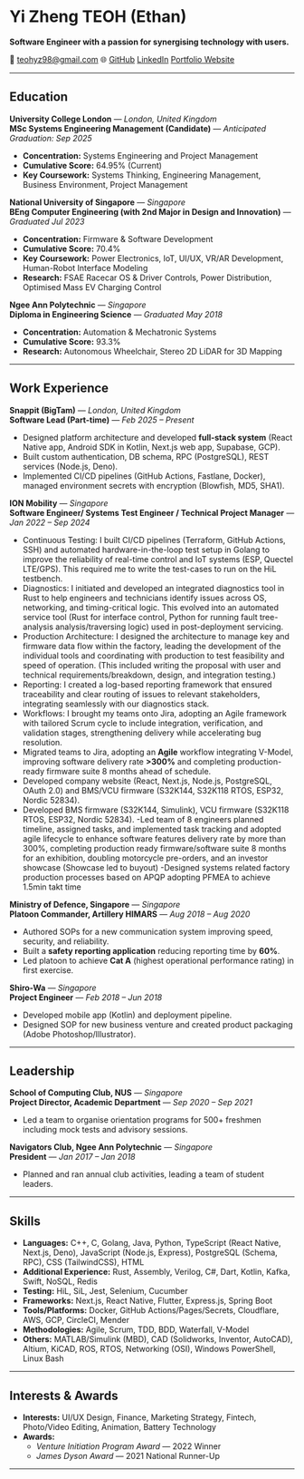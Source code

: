 # Yi Zheng TEOH (Ethan)

**Software Engineer with a passion for synergising technology with users.**

📧 [teohyz98@gmail.com](mailto:teohyz98@gmail.com) 
🌐 [GitHub](https://github.com/thaddyyz)
[LinkedIn](https://linkedin.com/in/yzteoh)
[Portfolio Website](https://thaddyyz.github.io/yz_website/)

---

## Education

**University College London** — *London, United Kingdom*  
**MSc Systems Engineering Management (Candidate)** — *Anticipated Graduation: Sep 2025*  
- **Concentration:** Systems Engineering and Project Management  
- **Cumulative Score:** 64.95% (Current)  
- **Key Coursework:** Systems Thinking, Engineering Management, Business Environment, Project Management  

**National University of Singapore** — *Singapore*  
**BEng Computer Engineering (with 2nd Major in Design and Innovation)** — *Graduated Jul 2023*  
- **Concentration:** Firmware & Software Development  
- **Cumulative Score:** 70.4%  
- **Key Coursework:** Power Electronics, IoT, UI/UX, VR/AR Development, Human-Robot Interface Modeling  
- **Research:** FSAE Racecar OS & Driver Controls, Power Distribution, Optimised Mass EV Charging Control  

**Ngee Ann Polytechnic** — *Singapore*  
**Diploma in Engineering Science** — *Graduated May 2018*  
- **Concentration:** Automation & Mechatronic Systems  
- **Cumulative Score:** 93.3%  
- **Research:** Autonomous Wheelchair, Stereo 2D LiDAR for 3D Mapping  

---

## Work Experience

**Snappit (BigTam)** — *London, United Kingdom*  
**Software Lead (Part-time)** — *Feb 2025 – Present*  
- Designed platform architecture and developed **full-stack system** (React Native app, Android SDK in Kotlin, Next.js web app, Supabase, GCP).  
- Built custom authentication, DB schema, RPC (PostgreSQL), REST services (Node.js, Deno).  
- Implemented CI/CD pipelines (GitHub Actions, Fastlane, Docker), managed environment secrets with encryption (Blowfish, MD5, SHA1).  

**ION Mobility** — *Singapore*  
**Software Engineer/ Systems Test Engineer / Technical Project Manager** — *Jan 2022 – Sep 2024*  
- Continuous Testing:  I built CI/CD pipelines (Terraform, GitHub Actions, SSH) and automated hardware-in-the-loop test setup in Golang to improve the reliability of real-time control and IoT systems (ESP, Quectel LTE/GPS). This required me to write the test-cases to run on the HiL testbench.
- Diagnostics: I initiated and developed an integrated diagnostics tool in Rust to help engineers and technicians identify issues across OS, networking, and timing-critical logic. This evolved into an automated service tool (Rust for interface control, Python for running fault tree-analysis analysis/traversing logic) used in post-deployment servicing.
- Production Architecture: I designed the architecture to manage key and firmware data flow within the factory, leading the development of the individual tools and coordinating with production to test feasibility and speed of operation. (This included writing the proposal with user and technical requirements/breakdown, design, and integration testing.)
- Reporting: I created a log-based reporting framework that ensured traceability and clear routing of issues to relevant stakeholders, integrating seamlessly with our diagnostics stack.
- Workflows: I brought my teams onto Jira, adopting an Agile framework with tailored Scrum cycle to include integration, verification, and validation stages, strengthening delivery while accelerating bug resolution.
- Migrated teams to Jira, adopting an **Agile** workflow integrating V-Model, improving software delivery rate **>300%** and completing production-ready firmware suite 8 months ahead of schedule.  
- Developed company website (React, Next.js, Node.js, PostgreSQL, OAuth 2.0) and BMS/VCU firmware (S32K144, S32K118 RTOS, ESP32, Nordic 52834).  
- Developed BMS firmware (S32K144, Simulink), VCU firmware (S32K118 RTOS, ESP32, Nordic 52834).
-Led team of 8 engineers planned timeline, assigned tasks, and implemented task tracking and adopted agile lifecycle to enhance software features delivery rate by more than 300%, completing production ready firmware/software suite 8 months for an exhibition, doubling motorcycle pre-orders, and an investor showcase (Showcase led to buyout)
-Designed systems related factory production processes based on APQP adopting PFMEA to achieve 1.5min takt time

**Ministry of Defence, Singapore** — *Singapore*  
**Platoon Commander, Artillery HIMARS** — *Aug 2018 – Aug 2020*  
- Authored SOPs for a new communication system improving speed, security, and reliability.  
- Built a **safety reporting application** reducing reporting time by **60%**.  
- Led platoon to achieve **Cat A** (highest operational performance rating) in first exercise.  

**Shiro-Wa** — *Singapore*  
**Project Engineer** — *Feb 2018 – Jun 2018*  
- Developed mobile app (Kotlin) and deployment pipeline.  
- Designed SOP for new business venture and created product packaging (Adobe Photoshop/Illustrator).  

---

## Leadership

**School of Computing Club, NUS** — *Singapore*  
**Project Director, Academic Department** — *Sep 2020 – Sep 2021*  
- Led a team to organise orientation programs for 500+ freshmen including mock tests and advisory sessions.  

**Navigators Club, Ngee Ann Polytechnic** — *Singapore*  
**President** — *Jan 2017 – Jan 2018*  
- Planned and ran annual club activities, leading a team of student leaders.  

---

## Skills

- **Languages:** C++, C, Golang, Java, Python, TypeScript (React Native, Next.js, Deno), JavaScript (Node.js, Express), PostgreSQL (Schema, RPC), CSS (TailwindCSS), HTML  
- **Additional Experience:** Rust, Assembly, Verilog, C#, Dart, Kotlin, Kafka, Swift, NoSQL, Redis  
- **Testing:** HiL, SiL, Jest, Selenium, Cucumber  
- **Frameworks:** Next.js, React Native, Flutter, Express.js, Spring Boot  
- **Tools/Platforms:** Docker, GitHub Actions/Pages/Secrets, Cloudflare, AWS, GCP, CircleCI, Mender  
- **Methodologies:** Agile, Scrum, TDD, BDD, Waterfall, V-Model  
- **Others:** MATLAB/Simulink (MBD), CAD (Solidworks, Inventor, AutoCAD), Altium, KiCAD, ROS, RTOS, Networking (OSI), Windows PowerShell, Linux Bash  

---

## Interests & Awards

- **Interests:** UI/UX Design, Finance, Marketing Strategy, Fintech, Photo/Video Editing, Animation, Battery Technology  
- **Awards:**  
  - *Venture Initiation Program Award* — 2022 Winner  
  - *James Dyson Award* — 2021 National Runner-Up  

---
